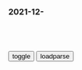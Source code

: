 ### 2021-12-　

```note
```

<table id="tbc" style="white-space:pre-wrap">
</table>
<button onclick="toggleb()">toggle</button>
<button onclick="loadparse()">loadparse</button>
<br>
<!-- 🌸<br>🍅-　-🍑<hr>🍀 -->
<pre>
<textarea rows="30" cols="100" style="display: none" id="tar">

<font size="2"><b>
宇宙具有“意识”？科学家发现宇宙星系结构，竟与脑神经网络相似,科学,太空探索,好看视频</b></font><br>
https://haokan.baidu.com/v?vid=13392837415296202334&sfrom=baidu-feed

整个因特网的结构，竟然像极了大脑神经网络和宇宙网路的结构。

甚至有可能在未来的某一天，人们会发现，大脑，宇宙，因特网，在本质上都是同一个东西。

<font size="1" style="color:#DCDCDC"><b>2022/1/10 下午1:30:55</b></font><br>

<font size="2"><b>
未来人类只要花钱上传意识，就能在虚拟世界永生，过上神仙日子！,科学,科普,好看视频</b></font><br>
https://haokan.baidu.com/v?vid=16229732830036643805&sfrom=baidu-feed

<font size="1" style="color:#DCDCDC"><b>2022/1/12 下午10:43:43</b></font><br>

<font size="2"><b>
未来人往椅子上一躺，就能间接永生，可代价让他们不忍接受,科学,科普,好看视频</b></font><br>
https://haokan.baidu.com/v?vid=2531151417504886101&sfrom=baidu-feed

<font size="1" style="color:#DCDCDC"><b>2021/12/31 下午11:48:20</b></font><br>

<font size="2"><b>
地球正在以每秒600公里的速度横穿宇宙？为何人类毫无感觉？,科学,太空探索,好看视频</b></font><br>
https://haokan.baidu.com/v?vid=9955184656997592695&sfrom=baidu-feed

<font size="1" style="color:#DCDCDC"><b>2021/12/28 下午5:49:13</b></font><br>

<font size="2"><b>
清华教授1篇赤裸裸揭露文，堪称人间真实：“我见过太多人废掉”</b></font><br>
https://view.inews.qq.com/a/20211226A05SPG00

<font size="1" style="color:#DCDCDC"><b>2021/12/28 上午11:27:08</b></font><br>

<font size="2"><b>
苏gzy全会上，朱可夫掏出手枪逮捕贝利亚，随即将其秘密处决,军事,军事历史,好看视频</b></font><br>
https://haokan.baidu.com/v?vid=18094973407836326144&sfrom=baidu-feed

斯大林死了以后，苏联l导层发生了激烈的q力之争。

贝利亚
掌握了同僚们，很多背后的把柄。

除掉贝利亚谈何容易，他决定利用j队一些老帅。

朱可夫
升任g防部长，成了赫鲁晓夫身边的大红人。

<font size="1" style="color:#DCDCDC"><b>2021/12/28 上午10:14:07</b></font><br>

<font size="2"><b>
中山先生仅存的原声普通话演讲：zg人要醒醒。</b></font><br>
https://weibo.com/3767439262/L7wnLkdmG

<font size="1" style="color:#DCDCDC"><b>2021/12/27 下午3:18:10</b></font><br>

<font size="2"><b>
看了这些人干活，真是颠覆了我的认知，太聪明了,科学,科普,好看视频</b></font><br>
https://haokan.baidu.com/v?vid=13094716398352188195&sfrom=baidu-feed

<font size="1" style="color:#DCDCDC"><b>2021/12/27 下午3:05:10</b></font><br>

<font size="2"><b>
哈佛研究：孩子一生中大脑发育“黄金期”很短暂，家长尽量别错过</b></font><br>
https://mbd.baidu.com/newspage/data/landingsuper?context=%7B%22nid%22%3A%22news_9821537694178650639%22%7D&n_type=-1&p_from=-1

https://pics2.baidu.com/feed/b7003af33a87e9505baa01ca9bbccd4afaf2b461.jpeg?token=d1feb7fe8b5050bd499d06dbeb585609&.jpg

https://pics4.baidu.com/feed/64380cd7912397dd5bf6ee3ac9062cbed1a2878b.jpeg?token=f7de429306db239bed8b977a095e241a&.jpg

<font size="1" style="color:#DCDCDC"><b>2021/12/27 下午2:51:15</b></font><br>

<font size="2"><b>
gj立法来了，“柳传z们”要凉了</b></font><br>
https://mbd.baidu.com/newspage/data/landingsuper?context=%7B%22nid%22%3A%22news_8891435824055557521%22%7D&n_type=-1&p_from=-1

x麦啤酒
确实是受欺负的都是好人，因为好人心思在工作上，而不是到处挖坑和搞帮派，所以很容易被欺负甚至被踢出局

<font size="1" style="color:#DCDCDC"><b>2021/12/27 下午2:34:37</b></font><br>

<font size="2"><b>
冯仑：浩哥的尴尬</b></font><br>
https://mbd.baidu.com/newspage/data/landingsuper?context=%7B%22nid%22%3A%22news_9715421868428704187%22%7D&n_type=-1&p_from=-1

<font size="1" style="color:#DCDCDC"><b>2021/12/27 下午2:04:13</b></font><br>

<font size="2"><b>
三只松鼠广告模特回应妆容争议：事事上纲上线是病态</b></font><br>
https://mbd.baidu.com/newspage/data/landingsuper?context=%7B%22nid%22%3A%22news_9193792201658391986%22%7D&n_type=-1&p_from=-1

<font size="1" style="color:#DCDCDC"><b>2021/12/27 下午2:02:31</b></font><br>

<font size="2"><b>
怎么把海水转化为淡水？两个玻璃瓶就可实现，这是什么原理？,科学,科普,好看视频</b></font><br>
https://haokan.baidu.com/v?vid=7266836033800634403&sfrom=baidu-feed

<font size="1" style="color:#DCDCDC"><b>2021/12/27 上午11:15:53</b></font><br>

<font size="2"><b>
猛禽攻击幼鹰，幼鹰的反应，让自己免于一死！,自然,动物,好看视频</b></font><br>
https://haokan.baidu.com/v?vid=2722876353501997110&sfrom=baidu-feed

<font size="1" style="color:#DCDCDC"><b>2021/12/27 上午11:08:14</b></font><br>

<font size="2"><b>
美杜莎偷了一颗鸟蛋，结果惹来杀身之祸，一部奇幻动画,动漫,g产动漫,好看视频</b></font><br>
https://haokan.baidu.com/v?vid=7598360813573028244&sfrom=baidu-feed

嗜血路
正确，雅典娜才是邪恶的化身，说好听点叫智慧女神，直白点叫心机女神也行。 美杜莎一件坏事没做，那些人都是雅典娜石化的。

<font size="1" style="color:#DCDCDC"><b>2021/12/27 上午11:03:35</b></font><br>

<font size="2"><b>
“三只松鼠”海报被指丑化g人 涉事模特：眼睛小就不该是zg人?,社会,奇闻轶事,好看视频</b></font><br>
https://haokan.baidu.com/v?vid=18131704228782203366&sfrom=baidu-feed

<font size="1" style="color:#DCDCDC"><b>2021/12/27 上午10:59:54</b></font><br>

<font size="2"><b>
万物皆可JOJO：这个GAN直接让马斯克不做人啦｜Demo可玩</b></font><br>
https://mbd.baidu.com/newspage/data/landingsuper?context=%7B%22nid%22%3A%22news_9758130494851427574%22%7D&n_type=-1&p_from=-1

https://pics6.baidu.com/feed/8718367adab44aedfd3e39145b5f2508a08bfb98.jpeg?token=d6357bf1539060e160cd07b075dd3496&.jpg

https://pics5.baidu.com/feed/42a98226cffc1e179b75da38a1d3540a728de9ba.jpeg?token=aa293659895250d8dc1050ce93c7761e&.jpg

https://pics0.baidu.com/feed/7aec54e736d12f2e0c77dfdca881776b843568ed.jpeg?token=55b078ad48eaa6363df90ef5d869b2a3&.jpg

https://pics0.baidu.com/feed/50da81cb39dbb6fd95f15a07e1670911972b3732.jpeg?token=540c857a6e89b98d180def8dea6bc74b&.jpg

https://pics2.baidu.com/feed/eaf81a4c510fd9f96243700dc26e76232934a4cf.jpeg?token=8ef1641b5e27a7931b88864e4462e7b9&.jpg

<font size="1" style="color:#DCDCDC"><b>2021/12/27 上午10:57:47</b></font><br>

<font size="2"><b>
上天最眷顾的女人，可避免一切物理攻击，子弹都得乖乖绕道走,搞笑,恶搞整蛊,好看视频</b></font><br>
https://haokan.baidu.com/v?vid=6577481211340930202&sfrom=baidu-feed

忽悠啊，唯有服软。

从没受到过任何伤害的她，不知道受伤那么疼。

全能侦探社

<font size="1" style="color:#DCDCDC"><b>2021/12/27 上午10:48:04</b></font><br>

<font size="2"><b>
古惑仔：陈浩南被人当面怼，我寻思，你也不知道湾仔谁最大啊,影视,犯罪片,好看视频</b></font><br>
https://haokan.baidu.com/v?vid=14969237970413519671&sfrom=baidu-feed

m洛穆勒
漫画里陈浩南凶狠残忍，电影里怂的不得了，手下除了山鸡也都是只会吵架推搡不敢正面干的货

m洛穆勒
那会港片才不考虑过s问题呢，不信看看任达华的乌鼠机密档案 那残忍尺度

<font size="1" style="color:#DCDCDC"><b>2021/12/27 上午10:38:55</b></font><br>

<font size="2"><b>
大上海：不管你是什么老大，只要碰上军队，只有低头认错的份,影视,战争片,好看视频</b></font><br>
https://haokan.baidu.com/v?vid=4407962139162930549&sfrom=baidu-feed

现在知道我是谁了？我是浙江省督军的儿子，我叫卢小嘉。

<font size="1" style="color:#DCDCDC"><b>2021/12/27 上午10:27:47</b></font><br>

<font size="2"><b>
大连男孩在雪地把女朋友放倒，拖着腿在雪地转圈！网友：吾辈楷模,搞笑,囧人糗事,好看视频</b></font><br>
https://haokan.baidu.com/v?vid=13112394152168665890&sfrom=baidu-feed

<font size="1" style="color:#DCDCDC"><b>2021/12/27 上午10:16:20</b></font><br>

</textarea>
</pre>
<!-- 🍀<br>🍑-　-🍅<hr>🌸 -->

```tip
```

<script src="https://cdn.jsdelivr.net/npm/jquery@3.5.1/dist/jquery.min.js"></script>

<link rel="stylesheet" href="https://cdn.jsdelivr.net/gh/fancyapps/fancybox@3.5.7/dist/jquery.fancybox.min.css" />
<script src="https://cdn.jsdelivr.net/gh/fancyapps/fancybox@3.5.7/dist/jquery.fancybox.min.js"></script>

<script type="text/javascript">

var __urlRegex = /(\b(https?|ftp|file):\/\/[-A-Z0-9+&@#\/%?=~_|!:,.;]*[-A-Z0-9+&@#\/%=~_|])/ig;
var __imgRegex = /\.(?:jpe?g|gif|png)$/i;

loadparse();

function parseURL($string){

    var exp = __urlRegex;
    return $string.replace(exp,function(match){
            __imgRegex.lastIndex=0;
            if(__imgRegex.test(match)){
                return '<a data-fancybox="gallery" href="' + match.replace("/p=700", "")
                 + '"><img src="' + match.replace("/p=700", "/p=160x200")+'" width="64"></a>';
            }
            else{
                return '<a href="' + match + '" target="_blank">' + match + '</a>';
            }
        }
    );
}

function loadparse() {
  tbc.innerHTML = parseURL(tar.value);
}

function toggleb() {
  var x = document.getElementById("tar");
  if (x.style.display === "none") {
    x.style.display = "";
  } else {
    x.style.display = "none";
  }
}

</script>
